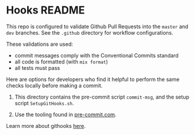 # Hooks README

This repo is configured to validate Github Pull Requests into the `master` and
`dev` branches.  See the `.github` directory for workflow configurations.  

These validations are used: 

- commit messages comply with the Conventional Commits standard
- all code is formatted (with `mix format`) 
- all tests must pass 

Here are options for developers who find it helpful to perform the same checks
locally before making a commit.  

1. This directory contains the pre-commit script `commit-msg`, and the setup
   script `SetupGitHooks.sh`.

2. Use the tooling found in [pre-commit.com](https://pre-commit.com).

Learn more about githooks [here](https://git-scm.com/docs/githooks).
